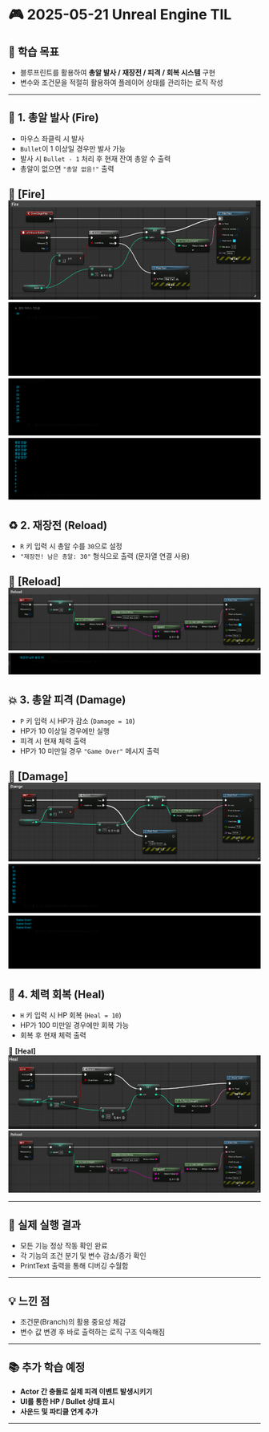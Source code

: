 # 🎮 2025-05-21 Unreal Engine TIL

## 📌 학습 목표
- 블루프린트를 활용하여 **총알 발사 / 재장전 / 피격 / 회복 시스템** 구현
- 변수와 조건문을 적절히 활용하여 플레이어 상태를 관리하는 로직 작성

---

## 🔫 1. 총알 발사 (Fire)

- 마우스 좌클릭 시 발사
- `Bullet`이 1 이상일 경우만 발사 가능
- 발사 시 `Bullet - 1` 처리 후 현재 잔여 총알 수 출력
- 총알이 없으면 `"총알 없음!"` 출력

📸 **[Fire]**  
![alt text](image-8.png)
![alt text](image.png)
![alt text](image-1.png)
![alt text](image-2.png)
---

## ♻️ 2. 재장전 (Reload)

- `R` 키 입력 시 총알 수를 `30`으로 설정
- `"재장전! 남은 총알: 30"` 형식으로 출력 (문자열 연결 사용)

📸 **[Reload]**  
![alt text](image-7.png)
![alt text](image-3.png)
---

## 💥 3. 총알 피격 (Damage)

- `P` 키 입력 시 HP가 감소 (`Damage = 10`)
- HP가 10 이상일 경우에만 실행
- 피격 시 현재 체력 출력
- HP가 10 미만일 경우 `"Game Over"` 메시지 출력

📸 **[Damage]**  
![alt text](image-9.png)
![alt text](image-4.png)
![alt text](image-5.png)
---

## 💉 4. 체력 회복 (Heal)

- `H` 키 입력 시 HP 회복 (`Heal = 10`)
- HP가 100 미만일 경우에만 회복 가능
- 회복 후 현재 체력 출력

📸 **[Heal]**  
![alt text](image-10.png)
![alt text](image-6.png)

---

## 🧪 실제 실행 결과

- 모든 기능 정상 작동 확인 완료
- 각 기능의 조건 분기 및 변수 감소/증가 확인
- PrintText 출력을 통해 디버깅 수월함

---

## 💡 느낀 점

- 조건문(Branch)의 활용 중요성 체감
- 변수 값 변경 후 바로 출력하는 로직 구조 익숙해짐

---

## 📚 추가 학습 예정

- **Actor 간 충돌로 실제 피격 이벤트 발생시키기**
- **UI를 통한 HP / Bullet 상태 표시**
- **사운드 및 파티클 연계 추가**

---
